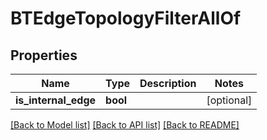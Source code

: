 # BTEdgeTopologyFilterAllOf

## Properties
Name | Type | Description | Notes
------------ | ------------- | ------------- | -------------
**is_internal_edge** | **bool** |  | [optional] 

[[Back to Model list]](../README.md#documentation-for-models) [[Back to API list]](../README.md#documentation-for-api-endpoints) [[Back to README]](../README.md)


